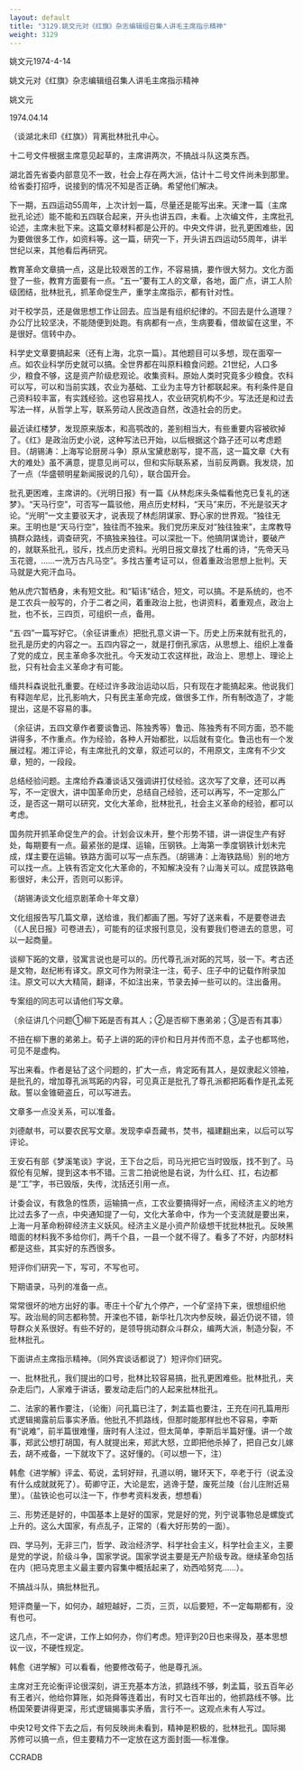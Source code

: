 ```yaml
---
layout: default
title: "3129.姚文元对《红旗》杂志编辑组召集人讲毛主席指示精神"
weight: 3129
---
```


姚文元1974-4-14

姚文元对《红旗》杂志编辑组召集人讲毛主席指示精神

姚文元

1974.04.14

（谈湖北未印《红旗》）背离批林批孔中心。

十二号文件根据主席意见起草的，主席讲两次，不搞战斗队这类东西。

湖北首先省委内部意见不一致，社会上存在两大派，估计十二号文件尚未到那里。给省委打招呼，说接到的情况不知是否正确。希望他们解决。

下一期，五四运动55周年，上次计划一篇，尽量还是能写出来。天津一篇（主席批孔论述）能不能和五四联合起来，开头也讲五四，未看。上次编文件，主席批孔论述，主席未批下来。这篇文章材料都是公开的。中央文件讲，批孔更困难些，因为要做很多工作，如资料等。这一篇，研究一下，开头讲五四运动55周年，讲半世纪以来，其他看后再研究。

教育革命文章搞一点，这是比较艰苦的工作，不容易搞，要作很大努力。文化方面登了一些，教育方面要有一点。“五一”要有工人的文章，各地，面广点，讲工人阶级团结，批林批孔，抓革命促生产，重学主席指示，都有针对性。

对干校学员，还是做思想工作让回去。应当是有组织纪律的。不回去是什么道理？办公厅比较坚决，不能随便到处跑。有病都有一点，生病要看，借故留在这里，不是很好。信转中办。

科学史文章要搞起来（还有上海，北京一篇）。其他题目可以多想，现在面窄一点。如农业科学历史就可以搞。全世界都在叫原料粮食问题。21世纪，人口多少，粮食不够，这是资产阶级悲观论。收集资料。原始人类时究竟多少粮食。农科可以写，可以和当前实践，农业为基础、工业为主导方针都联起来。有利条件是自己资料较丰富，有实践经验。这也容易找人，农业研究机构不少。写法还是和过去写法一样，从哲学上写，联系劳动人民改造自然，改造社会的历史。

最近读红楼梦，发现原来版本，和高鹗改的，差别相当大，有些重要内容被砍掉了。《红》是政治历史小说，这种写法已开始，以后根据这个路子还可以考虑题目。（胡锡涛：上海写论厨房斗争）原从宝黛悲剧写，提不高，这一篇文章《大有大的难处》虽不满意，提意见尚可以，但和实际联系紧，当前反两霸。我发烧，加了一点（华盛顿明星新闻报说的几句），联合国开会。

批孔更困难，主席讲的。《光明日报》有一篇《从林彪床头条幅看他克已复礼的迷梦》。“天马行空”，可否写一篇驳他，用点历史材料，“天马”来历，不光是驳天才论。“光明”一文主要驳天才，说表现了林彪阴谋家、野心家的世界观。“独往无来。王明也是“天马行空”，独往而不独来。我们党历来反对“独往独来”，主席教导搞群众路线，调查研究，不搞独来独往。可以深批一下。他搞阴谋诡计，要破产的，就联系批孔，驳斥，找点历史资料。光明日报文章找了杜甫的诗，“先帝天马玉花骢，……一洗万古凡马空”。多找古董考证可以，但着重政治思想上批判。天马就是大宛汗血马。

勉从虎穴暂栖身，未有短文批。和“韬讳”结合，短文，可以搞。不是系统的，也不是工农兵一般写的，介于二者之间，着重政治上批，也讲资料，着重观点，政治上批，也不长，三四页，可组织一点，备用。

“五·四”一篇写好它。（余征讲重点）把批孔意义讲一下。历史上历来就有批孔的，批孔是历史的内容之一。五四内容之一，就是打倒孔家店，从思想上、组织上准备了党的成立，民主革命多次批孔。今天发动工农这样批，政治上、思想上、理论上批，只有社会主义革命才有可能。

缅共科森说批孔重要。在经过许多政治运动以后，只有现在才能搞起来。他说我们有释迦牟尼，比孔影响大，只有民主革命完成，做很多工作，所有制改造了，才能提出，这是不容易的事。

（余征讲，五四文章作者要谈鲁迅、陈独秀等）鲁迅、陈独秀有不同方面，恐不能讲得多，不作重点。作为经验，各种人开始都批，以后就有变化。鲁迅也有一个发展过程。湘江评论，有主席批孔的文章，叙述可以的，不用原文，主席有不少文章，短的，一段段。

总结经验问题。主席给乔森潘谈话又强调讲打仗经验。这次写了文章，还可以再写，不一定很大，讲中国革命历史，总结自己经验，还可以再写，不一定那么广泛，是否这一期可以研究，文化大革命，批林批孔，社会主义革命的经验，都可以考虑。

国务院开抓革命促生产的会。计划会议未开，整个形势不错，讲一讲促生产有好处，每期要有一点。最紧张的是煤、运输，压钢铁。上海第一季度钢铁计划未完成，煤主要在运输。铁路方面可以写一点东西。（胡锡涛：上海铁路局）别的地方可以找一点。上铁有否定文化大革命的，不知解决没有？山海关可以。成昆铁路电影很好，未公开，否则可以影评。

（胡锡涛谈文化组京剧革命十年文章）

文化组报告写几篇文章，送给谁，我们都画了圈。写好了送来看，不是要卷进去（《人民日报》可卷进去），可能有的征求报刊意见，没有要我们卷进去的意思，可以一起商量。

谈柳下跖的文章，驳寓言说也是可以的。历代尊孔派对跖的咒骂，驳一下。考古还是文物，赵纪彬有译文。原文可作为附录注一注，荀子、庄子中的记载作附录加注。原文可以大大精简，翻译，不如注出来，节录去掉一些可以的。注出备用。

专案组的同志可以请他们写文章。

（余征讲几个问题①柳下跖是否有其人；②是否柳下惠弟弟；③是否有其事）

不扭在柳下惠的弟弟上。荀子上讲的跖的评价和日月并传而不息，孟子也都骂他，可见不是虚构。

写出来看。作者是钻了这个问题的，扩大一点，肯定跖有其人，是奴隶起义领袖，是批孔的，增加尊孔派骂跖的内容，可见真正是批孔了尊孔派都把跖看作是孔孟死敌。誓以金锥砸盗丘，可以写进去。

文章多一点没关系，可以准备。

刘德献书，可以要农民写文章。发现李卓吾藏书，焚书，福建翻出来，以后可以写评论。

王安石有部《梦溪笔谈》字说，王下台之后，司马光把它当时毁版，找不到了。马叙伦有见解，提到这本书不错。三言二拍说他是右说，为什么红、扛，右边都是“工”字，书已毁版，失传，沈括还引用一点。

计委会议，有救急的性质，运输搞一点，工农业要搞得好一点，闹经济主义的地方比过去多了一点，中央通知提了一句，文化大革命中，作为一个支流就是要出来，上海一月革命粉碎经济主义妖风。经济主义是小资产阶级想干扰批林批孔。反映黑暗面的材料我不多给你们，两千个县，一县一个就不得了。看多了不好，内部材料都是这些，其实好的东西很多。

短评你们研究一下，写可，不写也可。

下期语录，马列的准备一点。

常常很坏的地方出好的事。枣庄十个矿九个停产，一个矿坚持下来，很想组织他写。政治局的同志都称赞。开滦也不错，新华社几次内参反映，最近仍说不错，领导群众关系很好。有些不好的，是领导挑动群众斗群众，编两大派，制造分裂，不批林批孔。

下面讲点主席指示精神。（同外宾谈话都说了）短评你们研究。

一、批林批孔，我们提出的口号，批林比较容易搞，批孔更困难些。批林批孔，夹杂走后门，人家难于讲话，要发动走后门的人起来批林批孔。

二、法家的著作要注，（论衡）问孔篇已注了，刺孟篇也要注，王充在问孔篇用形式逻辑揭露前后事实矛盾。他批孔不抓路线，但那时能那样批也不容易，李斯有“说难”，前半篇很难懂，唐时有人注过，但太简单，李斯后半篇好懂。讲一个故事，郑武公想打胡国，有人就提出来，郑武大怒，立即把他杀掉了，把自己女儿嫁去，胡不戒备，一下就攻下了。这好懂的。（可以想一下，注）

韩愈《进学解》评孟、荀说，孟轲好辩，孔道以明，辙环天下，卒老于行（说孟没有什么成就就死了）。荀卿守正，大论是宏，逃谗于楚，废死兰陵（台儿庄附近易里）。（盐铁论也可以注一下，作参考资料发表，想想看）

三、形势还是好的，中国基本上是好的国家，党是好的党，列宁说事物总是螺旋式上升的。这么大国家，有点乱子，正常的（看大好形势的一面）。

四、学马列，无非三门，哲学、政治经济学、科学社会主义，科学社会主义，主要是党的学说，阶级斗争，国家学说。国家学说主要是无产阶级专政。继续革命包括在内（把马克思主义最主要内容集中概括起来了，劝西哈努克……）。

不搞战斗队，搞批林批孔。

短评商量一下，如何办，越短越好，二页，三页，以后要短，不一定每期都有，没有也可。

这几点，不一定讲，工作上如何办，你们考虑。短评到20日也来得及，基本思想议一议，不硬性规定。

韩愈《进学解》可以看看，他要修改荀子，他是尊孔派。

主席对王充论衡评论很深刻，讲王充基本方法，抓路线不够，刺孟篇，驳五百年必有王者兴，他给你算账，如尧舜等连着出，有时又七百年出的，他抓路线不够。比杨国荣要讲得更深，形式逻辑揭事实矛盾，言行不一。这观点未有人写过。

中央12号文件下去之后，有何反映尚未看到，精神是积极的，批林批孔。国际揭苏修可以搞一点，但主要精力不一定放在这方面封面──标准像。

CCRADB

